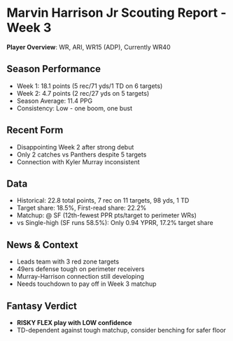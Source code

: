 # Marvin Harrison Jr Scouting Report - Week 3

**Player Overview**: WR, ARI, WR15 (ADP), Currently WR40

## Season Performance
- Week 1: 18.1 points (5 rec/71 yds/1 TD on 6 targets)
- Week 2: 4.7 points (2 rec/27 yds on 5 targets)
- Season Average: 11.4 PPG
- Consistency: Low - one boom, one bust

## Recent Form
- Disappointing Week 2 after strong debut
- Only 2 catches vs Panthers despite 5 targets
- Connection with Kyler Murray inconsistent

## Data
- Historical: 22.8 total points, 7 rec on 11 targets, 98 yds, 1 TD
- Target share: 18.5%, First-read share: 22.2%
- Matchup: @ SF (12th-fewest PPR pts/target to perimeter WRs)
- vs Single-high (SF runs 58.5%): Only 0.94 YPRR, 17.2% target share

## News & Context
- Leads team with 3 red zone targets
- 49ers defense tough on perimeter receivers
- Murray-Harrison connection still developing
- Needs touchdown to pay off in Week 3 matchup

## Fantasy Verdict
- **RISKY FLEX play with LOW confidence**
- TD-dependent against tough matchup, consider benching for safer floor